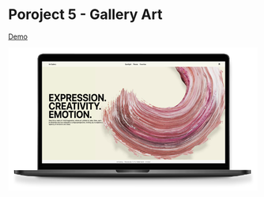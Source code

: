 # Poroject 5  - Gallery Art 

[Demo](https://rene-art-gallery.vercel.app/)

![Gallery Art](https://github.com/rene-huber/rene_art-gallery/blob/main/assets/screen.png)







